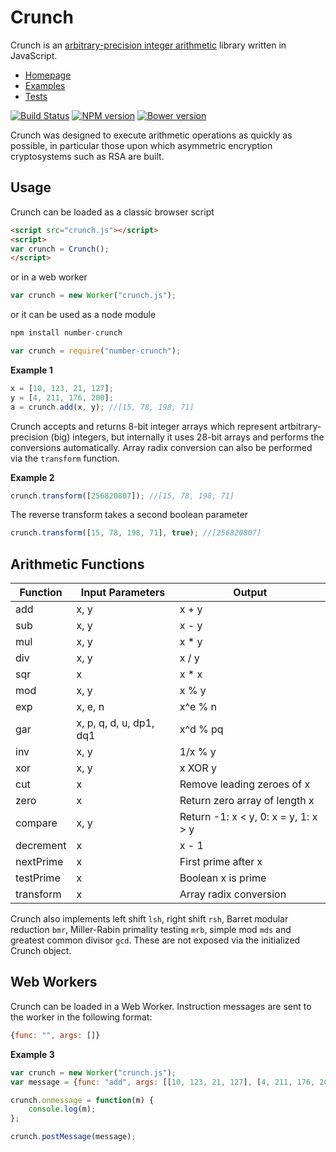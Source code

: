 Crunch
======
Crunch is an [arbitrary-precision integer arithmetic](http://en.wikipedia.org/wiki/Arbitrary-precision_arithmetic) library written in JavaScript.

* [Homepage](http://crunch.secureroom.net/)
* [Examples](http://crunch.secureroom.net/examples/)
* [Tests](http://crunch.secureroom.net/tests/)

[![Build Status](https://travis-ci.org/vukicevic/crunch.svg?branch=master)](https://travis-ci.org/vukicevic/crunch) [![NPM version](https://badge.fury.io/js/number-crunch.svg)](http://badge.fury.io/js/number-crunch) [![Bower version](https://badge.fury.io/bo/crunch.svg)](http://badge.fury.io/bo/crunch)

Crunch was designed to execute arithmetic operations as quickly as possible, in particular those upon which asymmetric encryption cryptosystems such as RSA are built.

Usage
-----
Crunch can be loaded as a classic browser script

```html
<script src="crunch.js"></script>
<script>
var crunch = Crunch();
</script>
```

or in a web worker

```javascript
var crunch = new Worker("crunch.js");
```

or it can be used as a node module

```javascript
npm install number-crunch
```

```javascript
var crunch = require("number-crunch");
```

**Example 1**
```javascript
x = [10, 123, 21, 127];
y = [4, 211, 176, 200];
a = crunch.add(x, y); //[15, 78, 198, 71]
```

Crunch accepts and returns 8-bit integer arrays which represent artbitrary-precision (big) integers, but internally it uses 28-bit arrays and performs the conversions automatically. Array radix conversion can also be performed via the `transform` function.


**Example 2**
```javascript
crunch.transform([256820807]); //[15, 78, 198, 71]
```

The reverse transform takes a second boolean parameter 

```javascript
crunch.transform([15, 78, 198, 71], true); //[256820807]
```


Arithmetic Functions
----

Function | Input Parameters | Output
--- | --- | ---
add | x, y | x + y
sub | x, y | x - y
mul | x, y | x * y
div | x, y | x / y
sqr | x | x * x
mod | x, y | x % y
exp | x, e, n | x^e % n
gar | x, p, q, d, u, dp1, dq1 | x^d % pq
inv | x, y | 1/x % y
xor | x, y | x XOR y
cut | x | Remove leading zeroes of x
zero | x | Return zero array of length x
compare | x, y | Return -1: x < y, 0: x = y, 1: x > y
decrement | x | x - 1
nextPrime | x | First prime after x
testPrime | x | Boolean x is prime
transform | x | Array radix conversion

Crunch also implements left shift `lsh`, right shift `rsh`, Barret modular reduction `bmr`, Miller-Rabin primality testing `mrb`, simple mod `mds` and greatest common divisor `gcd`. These are not exposed via the initialized Crunch object.

Web Workers
----

Crunch can be loaded in a Web Worker. Instruction messages are sent to the worker in the following format:

```javascript
{func: "", args: []}
```

**Example 3**

```javascript
var crunch = new Worker("crunch.js");
var message = {func: "add", args: [[10, 123, 21, 127], [4, 211, 176, 200]]};

crunch.onmessage = function(m) { 
	console.log(m); 
};

crunch.postMessage(message);
```
